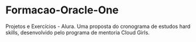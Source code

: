 # Formacao-Oracle-One
 Projetos e Exercícios - Alura. Uma proposta do cronograma de estudos hard skills, desenvolvido pelo programa de mentoria Cloud Girls.
